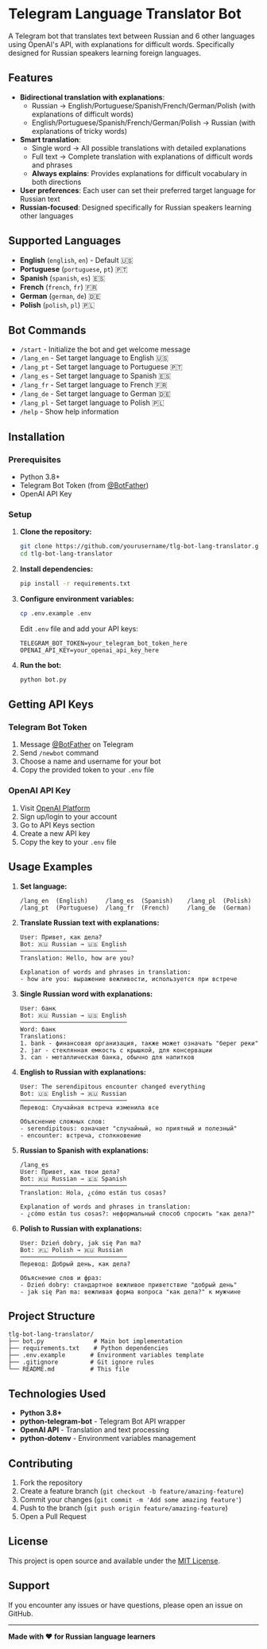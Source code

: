 # Telegram Language Translator Bot

A Telegram bot that translates text between Russian and 6 other languages using OpenAI's API, with explanations for difficult words. Specifically designed for Russian speakers learning foreign languages.

## Features

- **Bidirectional translation with explanations**: 
  - Russian → English/Portuguese/Spanish/French/German/Polish (with explanations of difficult words)
  - English/Portuguese/Spanish/French/German/Polish → Russian (with explanations of tricky words)
- **Smart translation**:
  - Single word → All possible translations with detailed explanations
  - Full text → Complete translation with explanations of difficult words and phrases
  - **Always explains**: Provides explanations for difficult vocabulary in both directions
- **User preferences**: Each user can set their preferred target language for Russian text
- **Russian-focused**: Designed specifically for Russian speakers learning other languages

## Supported Languages

- **English** (`english`, `en`) - Default 🇺🇸
- **Portuguese** (`portuguese`, `pt`) 🇵🇹 
- **Spanish** (`spanish`, `es`) 🇪🇸
- **French** (`french`, `fr`) 🇫🇷
- **German** (`german`, `de`) 🇩🇪
- **Polish** (`polish`, `pl`) 🇵🇱

## Bot Commands

- `/start` - Initialize the bot and get welcome message
- `/lang_en` - Set target language to English 🇺🇸
- `/lang_pt` - Set target language to Portuguese 🇵🇹
- `/lang_es` - Set target language to Spanish 🇪🇸
- `/lang_fr` - Set target language to French 🇫🇷
- `/lang_de` - Set target language to German 🇩🇪
- `/lang_pl` - Set target language to Polish 🇵🇱
- `/help` - Show help information

## Installation

### Prerequisites

- Python 3.8+
- Telegram Bot Token (from [@BotFather](https://t.me/BotFather))
- OpenAI API Key

### Setup

1. **Clone the repository:**
   ```bash
   git clone https://github.com/yourusername/tlg-bot-lang-translator.git
   cd tlg-bot-lang-translator
   ```

2. **Install dependencies:**
   ```bash
   pip install -r requirements.txt
   ```

3. **Configure environment variables:**
   ```bash
   cp .env.example .env
   ```
   
   Edit `.env` file and add your API keys:
   ```
   TELEGRAM_BOT_TOKEN=your_telegram_bot_token_here
   OPENAI_API_KEY=your_openai_api_key_here
   ```

4. **Run the bot:**
   ```bash
   python bot.py
   ```

## Getting API Keys

### Telegram Bot Token

1. Message [@BotFather](https://t.me/BotFather) on Telegram
2. Send `/newbot` command
3. Choose a name and username for your bot
4. Copy the provided token to your `.env` file

### OpenAI API Key

1. Visit [OpenAI Platform](https://platform.openai.com/)
2. Sign up/login to your account
3. Go to API Keys section
4. Create a new API key
5. Copy the key to your `.env` file

## Usage Examples

1. **Set language:**
   ```
   /lang_en  (English)     /lang_es  (Spanish)    /lang_pl  (Polish)
   /lang_pt  (Portuguese)  /lang_fr  (French)     /lang_de  (German)
   ```

2. **Translate Russian text with explanations:**
   ```
   User: Привет, как дела?
   Bot: 🇷🇺 Russian → 🇺🇸 English
   ──────────────────────────────
   Translation: Hello, how are you?
   
   Explanation of words and phrases in translation:
   - how are you: выражение вежливости, используется при встрече
   ```

3. **Single Russian word with explanations:**
   ```
   User: банк
   Bot: 🇷🇺 Russian → 🇺🇸 English
   ──────────────────────────────
   Word: банк
   Translations:
   1. bank - финансовая организация, также может означать "берег реки"
   2. jar - стеклянная емкость с крышкой, для консервации
   3. can - металлическая банка, обычно для напитков
   ```

4. **English to Russian with explanations:**
   ```
   User: The serendipitous encounter changed everything
   Bot: 🇺🇸 English → 🇷🇺 Russian
   ──────────────────────────────
   Перевод: Случайная встреча изменила все
   
   Объяснение сложных слов:
   - serendipitous: означает "случайный, но приятный и полезный"
   - encounter: встреча, столкновение
   ```

5. **Russian to Spanish with explanations:**
   ```
   /lang_es
   User: Привет, как твои дела?
   Bot: 🇷🇺 Russian → 🇪🇸 Spanish
   ──────────────────────────────
   Translation: Hola, ¿cómo están tus cosas?
   
   Explanation of words and phrases in translation:
   - ¿cómo están tus cosas?: неформальный способ спросить "как дела?"
   ```

6. **Polish to Russian with explanations:**
   ```
   User: Dzień dobry, jak się Pan ma?
   Bot: 🇵🇱 Polish → 🇷🇺 Russian
   ──────────────────────────────
   Перевод: Добрый день, как дела?
   
   Объяснение слов и фраз:
   - Dzień dobry: стандартное вежливое приветствие "добрый день"
   - jak się Pan ma: вежливая форма вопроса "как дела?" к мужчине
   ```

## Project Structure

```
tlg-bot-lang-translator/
├── bot.py              # Main bot implementation
├── requirements.txt    # Python dependencies
├── .env.example       # Environment variables template
├── .gitignore         # Git ignore rules
└── README.md          # This file
```

## Technologies Used

- **Python 3.8+**
- **python-telegram-bot** - Telegram Bot API wrapper
- **OpenAI API** - Translation and text processing
- **python-dotenv** - Environment variables management

## Contributing

1. Fork the repository
2. Create a feature branch (`git checkout -b feature/amazing-feature`)
3. Commit your changes (`git commit -m 'Add some amazing feature'`)
4. Push to the branch (`git push origin feature/amazing-feature`)
5. Open a Pull Request

## License

This project is open source and available under the [MIT License](LICENSE).

## Support

If you encounter any issues or have questions, please open an issue on GitHub.

---

**Made with ❤️ for Russian language learners**